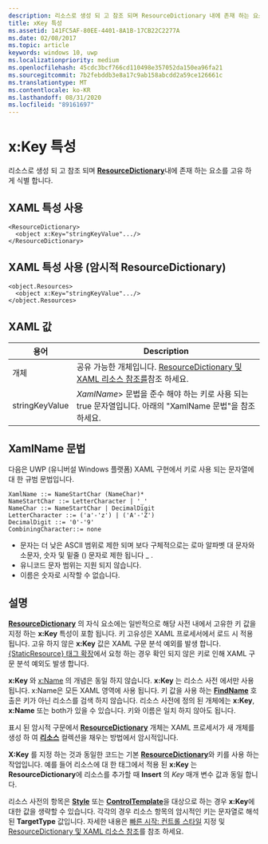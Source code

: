 ```yaml
---
description: 리소스로 생성 되 고 참조 되며 ResourceDictionary 내에 존재 하는 요소를 고유 하 게 식별 합니다.
title: xKey 특성
ms.assetid: 141FC5AF-80EE-4401-8A1B-17CB22C2277A
ms.date: 02/08/2017
ms.topic: article
keywords: windows 10, uwp
ms.localizationpriority: medium
ms.openlocfilehash: 45cdc3bcf766cd110498e357052da150ea96fa21
ms.sourcegitcommit: 7b2febddb3e8a17c9ab158abcdd2a59ce126661c
ms.translationtype: MT
ms.contentlocale: ko-KR
ms.lasthandoff: 08/31/2020
ms.locfileid: "89161697"
---
```

# <a name="xkey-attribute"></a>x:Key 특성


리소스로 생성 되 고 참조 되며 [**ResourceDictionary**](/uwp/api/Windows.UI.Xaml.ResourceDictionary)내에 존재 하는 요소를 고유 하 게 식별 합니다.

## <a name="xaml-attribute-usage"></a>XAML 특성 사용

``` syntax
<ResourceDictionary>
  <object x:Key="stringKeyValue".../>
</ResourceDictionary>
```

## <a name="xaml-attribute-usage-implicit-resourcedictionary"></a>XAML 특성 사용 (암시적 **ResourceDictionary**)

``` syntax
<object.Resources>
  <object x:Key="stringKeyValue".../>
</object.Resources>
```

## <a name="xaml-values"></a>XAML 값

| 용어 | Description |
|------|-------------|
| 개체 | 공유 가능한 개체입니다. [ResourceDictionary 및 XAML 리소스 참조를](../design/controls-and-patterns/resourcedictionary-and-xaml-resource-references.md)참조 하세요. |
| stringKeyValue | _XamlName_> 문법을 준수 해야 하는 키로 사용 되는 true 문자열입니다. 아래의 "XamlName 문법"을 참조 하세요. | 

##  <a name="xamlname-grammar"></a>XamlName 문법

다음은 UWP (유니버설 Windows 플랫폼) XAML 구현에서 키로 사용 되는 문자열에 대 한 규범 문법입니다.

``` syntax
XamlName ::= NameStartChar (NameChar)*
NameStartChar ::= LetterCharacter | '_'
NameChar ::= NameStartChar | DecimalDigit
LetterCharacter ::= ('a'-'z') | ('A'-'Z')
DecimalDigit ::= '0'-'9'
CombiningCharacter::= none
```

-   문자는 더 낮은 ASCII 범위로 제한 되며 보다 구체적으로는 로마 알파벳 대 문자와 소문자, 숫자 및 밑줄 () 문자로 제한 됩니다 \_ .
-   유니코드 문자 범위는 지원 되지 않습니다.
-   이름은 숫자로 시작할 수 없습니다.

## <a name="remarks"></a>설명

[**ResourceDictionary**](/uwp/api/Windows.UI.Xaml.ResourceDictionary) 의 자식 요소에는 일반적으로 해당 사전 내에서 고유한 키 값을 지정 하는 **x:Key** 특성이 포함 됩니다. 키 고유성은 XAML 프로세서에서 로드 시 적용 됩니다. 고유 하지 않은 **x:Key** 값은 XAML 구문 분석 예외를 발생 합니다. [{StaticResource} 태그 확장](staticresource-markup-extension.md)에서 요청 하는 경우 확인 되지 않은 키로 인해 XAML 구문 분석 예외도 발생 합니다.

**x:Key** 와 [x:Name](x-name-attribute.md) 의 개념은 동일 하지 않습니다. **x:Key** 는 리소스 사전 에서만 사용 됩니다. x:Name은 모든 XAML 영역에 사용 됩니다. 키 값을 사용 하는 [**FindName**](/uwp/api/windows.ui.xaml.frameworkelement.findname) 호출은 키가 아닌 리소스를 검색 하지 않습니다. 리소스 사전에 정의 된 개체에는 **x:Key**, **x:Name** 또는 both가 있을 수 있습니다. 키와 이름은 일치 하지 않아도 됩니다.

표시 된 암시적 구문에서 [**ResourceDictionary**](/uwp/api/Windows.UI.Xaml.ResourceDictionary) 개체는 XAML 프로세서가 새 개체를 생성 하 여 [**리소스**](/uwp/api/windows.ui.xaml.frameworkelement.resources) 컬렉션을 채우는 방법에서 암시적입니다.

**X:Key** 를 지정 하는 것과 동일한 코드는 기본 [**ResourceDictionary**](/uwp/api/Windows.UI.Xaml.ResourceDictionary)와 키를 사용 하는 작업입니다. 예를 들어 리소스에 대 한 태그에서 적용 된 **x:Key** 는 **ResourceDictionary**에 리소스를 추가할 때 **Insert** 의 *Key* 매개 변수 값과 동일 합니다.

리소스 사전의 항목은 [**Style**](/uwp/api/Windows.UI.Xaml.Style) 또는 [**ControlTemplate**](/uwp/api/Windows.UI.Xaml.Controls.ControlTemplate)을 대상으로 하는 경우 **x:Key**에 대한 값을 생략할 수 있습니다. 각각의 경우 리소스 항목의 암시적인 키는 문자열로 해석된 **TargetType** 값입니다. 자세한 내용은 [빠른 시작: 컨트롤 스타일](/previous-versions/windows/apps/hh465498(v=win.10)) 지정 및 [ResourceDictionary 및 XAML 리소스 참조](../design/controls-and-patterns/resourcedictionary-and-xaml-resource-references.md)를 참조 하세요.